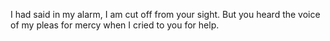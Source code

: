 I had said in my alarm, I am cut off from your sight. But you heard the voice of my pleas for mercy when I cried to you for help.
